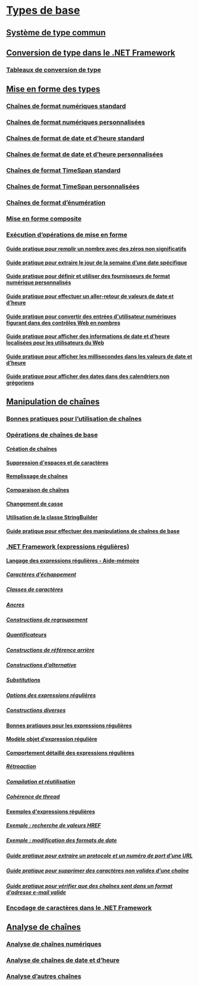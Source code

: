 # [Types de base](index.md)
## [Système de type commun](common-type-system.md)
## [Conversion de type dans le .NET Framework](type-conversion.md)
### [Tableaux de conversion de type](conversion-tables.md)
## [Mise en forme des types](formatting-types.md)
### [Chaînes de format numériques standard](standard-numeric-format-strings.md)
### [Chaînes de format numériques personnalisées](custom-numeric-format-strings.md)
### [Chaînes de format de date et d'heure standard](standard-date-and-time-format-strings.md)
### [Chaînes de format de date et d’heure personnalisées](custom-date-and-time-format-strings.md)
### [Chaînes de format TimeSpan standard](standard-timespan-format-strings.md)
### [Chaînes de format TimeSpan personnalisées](custom-timespan-format-strings.md)
### [Chaînes de format d’énumération](enumeration-format-strings.md)
### [Mise en forme composite](composite-formatting.md)
### [Exécution d’opérations de mise en forme](performing-formatting-operations.md)
#### [Guide pratique pour remplir un nombre avec des zéros non significatifs](how-to-pad-a-number-with-leading-zeros.md)
#### [Guide pratique pour extraire le jour de la semaine d’une date spécifique](how-to-extract-the-day-of-the-week-from-a-specific-date.md)
#### [Guide pratique pour définir et utiliser des fournisseurs de format numérique personnalisés](how-to-define-and-use-custom-numeric-format-providers.md)
#### [Guide pratique pour effectuer un aller-retour de valeurs de date et d’heure](how-to-round-trip-date-and-time-values.md)
#### [Guide pratique pour convertir des entrées d'utilisateur numériques figurant dans des contrôles Web en nombres](how-to-convert-numeric-user-input-in-web-controls-to-numbers.md)
#### [Guide pratique pour afficher des informations de date et d'heure localisées pour les utilisateurs du Web](how-to-display-localized-date-and-time-information-to-web-users.md)
#### [Guide pratique pour afficher les millisecondes dans les valeurs de date et d’heure](how-to-display-milliseconds-in-date-and-time-values.md)
#### [Guide pratique pour afficher des dates dans des calendriers non grégoriens](how-to-display-dates-in-non-gregorian-calendars.md)
## [Manipulation de chaînes](manipulating-strings.md)
### [Bonnes pratiques pour l’utilisation de chaînes](best-practices-strings.md)
### [Opérations de chaînes de base](basic-string-operations.md)
#### [Création de chaînes](creating-new.md)
#### [Suppression d'espaces et de caractères](trimming.md)
#### [Remplissage de chaînes](padding.md)
#### [Comparaison de chaînes](comparing.md)
#### [Changement de casse](changing-case.md)
#### [Utilisation de la classe StringBuilder](stringbuilder.md)
#### [Guide pratique pour effectuer des manipulations de chaînes de base](basic-manipulations.md)
### [.NET Framework (expressions régulières)](regular-expressions.md)
#### [Langage des expressions régulières - Aide-mémoire](regular-expression-language-quick-reference.md)
##### [Caractères d’échappement](character-escapes-in-regular-expressions.md)
##### [Classes de caractères](character-classes-in-regular-expressions.md)
##### [Ancres](anchors-in-regular-expressions.md)
##### [Constructions de regroupement](grouping-constructs-in-regular-expressions.md)
##### [Quantificateurs](quantifiers-in-regular-expressions.md)
##### [Constructions de référence arrière](backreference-constructs-in-regular-expressions.md)
##### [Constructions d’alternative](alternation-constructs-in-regular-expressions.md)
##### [Substitutions](substitutions-in-regular-expressions.md)
##### [Options des expressions régulières](regular-expression-options.md)
##### [Constructions diverses](miscellaneous-constructs-in-regular-expressions.md)
#### [Bonnes pratiques pour les expressions régulières](best-practices.md)
#### [Modèle objet d’expression régulière](the-regular-expression-object-model.md)
#### [Comportement détaillé des expressions régulières](details-of-regular-expression-behavior.md)
##### [Rétroaction](backtracking-in-regular-expressions.md)
##### [Compilation et réutilisation](compilation-and-reuse-in-regular-expressions.md)
##### [Cohérence de thread](thread-safety-in-regular-expressions.md)
#### [Exemples d'expressions régulières](regular-expression-examples.md)
##### [Exemple : recherche de valeurs HREF](regular-expression-example-scanning-for-hrefs.md)
##### [Exemple : modification des formats de date](regular-expression-example-changing-date-formats.md)
##### [Guide pratique pour extraire un protocole et un numéro de port d’une URL](how-to-extract-a-protocol-and-port-number-from-a-url.md)
##### [Guide pratique pour supprimer des caractères non valides d’une chaîne](how-to-strip-invalid-characters-from-a-string.md)
##### [Guide pratique pour vérifier que des chaînes sont dans un format d’adresse e-mail valide](how-to-verify-that-strings-are-in-valid-email-format.md)
### [Encodage de caractères dans le .NET Framework](character-encoding.md)
## [Analyse de chaînes](parsing-strings.md)
### [Analyse de chaînes numériques](parsing-numeric.md)
### [Analyse de chaînes de date et d’heure](parsing-datetime.md)
### [Analyse d’autres chaînes](parsing-other.md)
